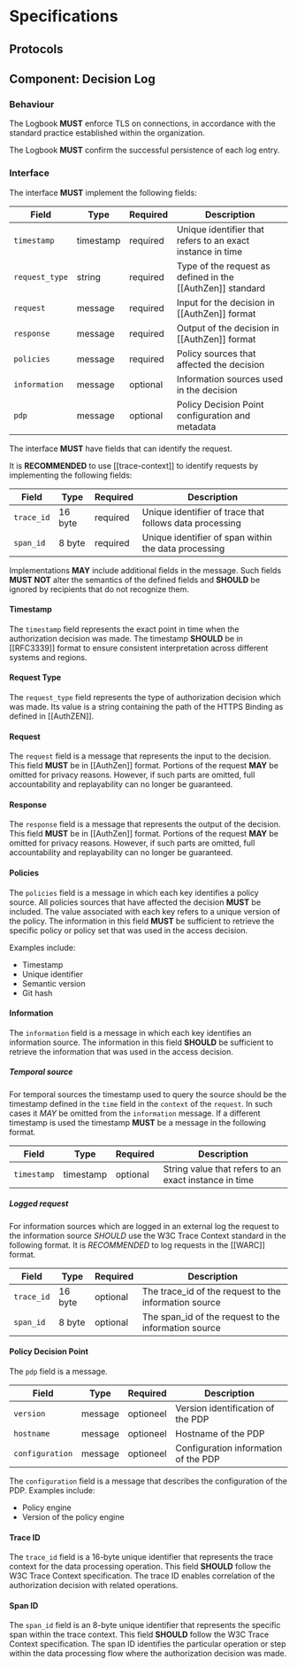 # Specifications

## Protocols

## Component: Decision Log

### Behaviour

The Logbook **MUST** enforce TLS on connections, in accordance with the standard practice established within the organization.

The Logbook **MUST** confirm the successful persistence of each log entry.

### Interface

The interface **MUST** implement the following fields:

| Field          | Type      | Required  | Description                                                    |
|----------------|-----------|-----------|----------------------------------------------------------------|
| `timestamp`    | timestamp | required  | Unique identifier that refers to an exact instance in time     |
| `request_type` | string    | required  | Type of the request as defined in the [[AuthZen]] standard     |
| `request`      | message   | required  | Input for the decision in [[AuthZen]] format                   |
| `response`     | message   | required  | Output of the decision in [[AuthZen]] format                   |
| `policies`     | message   | required  | Policy sources that affected the decision                      |
| `information`  | message   | optional  | Information sources used in the decision                       |
| `pdp`          | message   | optional  | Policy Decision Point configuration and metadata               |

The interface **MUST** have fields that can identify the request. 

It is **RECOMMENDED** to use [[trace-context]] to identify requests by implementing the following fields:

| Field          | Type      | Required  | Description                                                    |
|----------------|-----------|-----------|----------------------------------------------------------------|
| `trace_id`     | 16 byte   | required  | Unique identifier of trace that follows data processing        |
| `span_id`      | 8 byte    | required  | Unique identifier of span within the data processing           |

Implementations **MAY** include additional fields in the message. Such fields **MUST NOT** alter the semantics of the 
defined fields and **SHOULD** be ignored by recipients that do not recognize them.

#### Timestamp
The `timestamp` field represents the exact point in time when the authorization decision was made. The timestamp **SHOULD** be in [[RFC3339]] format to ensure consistent interpretation across different systems and regions.

#### Request Type
The `request_type` field represents the type of authorization decision which was made. Its value is a string containing the path of the HTTPS Binding as defined in [[AuthZEN]].

#### Request
The `request` field is a message that represents the input to the decision. This field **MUST** be in [[AuthZen]] format. Portions 
of the request **MAY** be omitted for privacy reasons. However, if such parts are omitted, full accountability and 
replayability can no longer be guaranteed.

#### Response
The `response` field is a message that represents the output of the decision. This field **MUST** be in [[AuthZen]] format. Portions
of the request **MAY** be omitted for privacy reasons. However, if such parts are omitted, full accountability and
replayability can no longer be guaranteed.

#### Policies
The `policies` field is a message in which each key identifies a policy source. All policies sources that have affected the decision **MUST** be included.  The value associated with each key refers to a unique version of the policy. The information in this field **MUST** 
be sufficient to retrieve the specific policy or policy set that was used in the access decision.

Examples include:
- Timestamp
- Unique identifier
- Semantic version
- Git hash

#### Information
The `information` field is a message in which each key identifies an information source. The information in this field **SHOULD** 
be sufficient to retrieve the information that was used in the access decision.

##### Temporal source
For temporal sources the timestamp used to query the source should be the timestamp defined in the `time` field in the `context` of the `request`. In such cases it *MAY* be omitted from the `information` message. If a different timestamp is used the timestamp **MUST** be a message in the following format.

| Field           | Type    | Required  | Description                                            |
|------------|-----------|-----------|------------------------------------------------------------|
| `timestamp` | timestamp | optional | String value that refers to an exact instance in time | |

##### Logged request

For information sources which are logged in an external log the request to the information source *SHOULD* use the W3C Trace Context standard in the following format. It is *RECOMMENDED* to log requests in the [[WARC]] format.

| Field           | Type    | Required  | Description                                            |
|------------|-----------|-----------|------------------------------------------------------------|
| `trace_id` | 16 byte   | optional  | The trace_id of the request to the information source |
| `span_id`  | 8 byte    | optional | The span_id of the request to the information source | |

#### Policy Decision Point

The `pdp` field is a message.

| Field           | Type    | Required  | Description                          |
|-----------------|---------|-----------|--------------------------------------|
| `version`       | message | optioneel | Version identification of the PDP    |
| `hostname`      | message | optioneel | Hostname of the PDP                  |
| `configuration` | message | optioneel | Configuration information of the PDP |

The `configuration` field is a message that describes the configuration of the PDP. Examples include:
- Policy engine
- Version of the policy engine

#### Trace ID
The `trace_id` field is a 16-byte unique identifier that represents the trace context for the data processing operation. This field **SHOULD** follow the W3C Trace Context specification. The trace ID enables correlation of the authorization decision with related operations.

#### Span ID
The `span_id` field is an 8-byte unique identifier that represents the specific span within the trace context. This field **SHOULD** follow the W3C Trace Context specification. The span ID identifies the particular operation or step within the data processing flow where the authorization decision was made.

